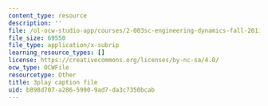 ```yaml
---
content_type: resource
description: ''
file: /ol-ocw-studio-app/courses/2-003sc-engineering-dynamics-fall-2011/b898d707a28659909ad7da3c7350bcab_mB_rrEN_Ltc.vtt
file_size: 69550
file_type: application/x-subrip
learning_resource_types: []
license: https://creativecommons.org/licenses/by-nc-sa/4.0/
ocw_type: OCWFile
resourcetype: Other
title: 3play caption file
uid: b898d707-a286-5990-9ad7-da3c7350bcab
---
```

